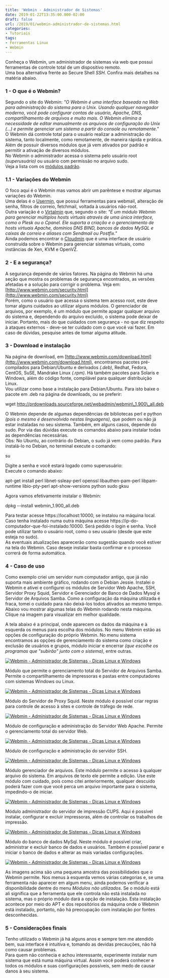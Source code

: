 ```yaml
---
title: 'Webmin - Administrador de Sistemas'
date: 2019-01-22T13:35:00.000-02:00
draft: false
url: /2019/01/webmin-administrador-de-sistemas.html
categories:
- Tutoriais
tags: 
- Ferramentas Linux
- Webmin
---
```


Conheça o Webmin, um administrador de sistemas via web que possui ferramentas de controle total de um dispositivo remoto.  
Uma boa alternativa frente ao Secure Shell _SSH_. Confira mais detalhes na matéria abaixo.


### 1 - O que é o Webmin?

  
Segundo o site do Webmin: _"O Webmin é uma interface baseada na Web para administração do sistema para o Unix. Usando qualquer navegador moderno, você pode configurar contas de usuário, Apache, DNS, compartilhamento de arquivos e muito mais. O Webmin elimina a necessidade de editar manualmente os arquivos de configuração do Unix (...) e permite gerenciar um sistema a partir do console ou remotamente."_  
O Webmin dá controle total para o usuário realizar a administração do sistema, tanto localmente, como remotamente, de maneira rápida e prática. Além de possuir diversos módulos que já vem ativados por padrão e permitir a ativação de diversos módulos.  
No Webmin o administrador acessa o sistema pelo usuário root _(superusuário)_ ou usuário com permissão no arquivo sudo.  
Veja a lista com os [módulos padrão](http://www.webmin.com/standard.html).  
  

### 1.1 - Variações do Webmin

  
O foco aqui é o Webmin mas vamos abrir um parêntese e mostrar algumas variações do Webmin.  
Uma delas é o [Usermin](http://www.webmin.com/usermin.html), que possui ferramentas para webmail, alteração de senha, filtros de correio, fetchmail, voltada à usuários não-root.  
Outra variação é o [Virtalmin](http://www.webmin.com/virtualmin.html) que, segundo o site: _"É um módulo Webmin para gerenciar múltiplos hosts virtuais através de uma única interface, como o Plesk ou o Cpanel. Ele suporta a criação e o gerenciamento de hosts virtuais Apache, domínios DNS BIND, bancos de dados MySQL e caixas de correio e aliases com Sendmail ou Postfix."_  
Ainda podemos encontrar o [Cloudmin](http://www.webmin.com/cloudmin.html) que é uma interface de usuário construída sobre o Webmin para gerenciar sistemas virtuais, como instâncias de Xen, KVM e OpenVZ.  
  

### 2 - E a segurança?

  
A segurança depende de vários fatores. Na página do Webmin há uma seção que mostra os problemas de segurança encontrados, as versões afetadas e a solução para corrigir o problema. Veja em: [http://www.webmin.com/security.html](http://www.webmin.com/security.html)  
Porém, como o usuário que acessa o sistema tem acesso root, este deve tomar alguns cuidados ao utilizar alguns módulos. O gerenciador de arquivos, por exemplo, é um módulo que permite apagar qualquer arquivo do sistema e, dependendo do arquivo excluído, o sistema pode deixar de iniciar. Portanto, mais do que cuidados com segurança - no que diz respeito à ataques externos - deve-se ter cuidado com o que você vai fazer. Em caso de dúvidas, pesquise antes de tomar alguma atitude.  
  

### 3 - Download e instalação

  
Na página de download, em [http://www.webmin.com/download.html](http://www.webmin.com/download.html), encontramos pacotes pré-compilados para Debian/Ubuntu e derivados _(.deb)_, Redhat, Fedora, CentOS, SuSE, Mandrake Linux _(.rpm)_. Há também pacotes para Solaris e Windows, além do código fonte, compilável para qualquer distribuição Linux.  
Vou utilizar como base a instalação para Debian/Ubuntu. Para isto baixe o pacote em .deb na página de downloads, ou se preferir:  
  

wget http://prdownloads.sourceforge.net/webadmin/webmin\_1.900\_all.deb

  
O Webmin depende de algumas dependências de bibliotecas perl e python _(pois o mesmo é desenvolvido nestas linguagens)_, que podem ou não já estar instaladas no seu sistema. Também, em alguns casos, depende do sudo. Por via das dúvidas execute os comandos abaixo para instalar todas as dependências necessárias.  
Obs: No Ubuntu, ao contrário do Debian, o sudo já vem como padrão. Para instalá-lo no Debian, no terminal execute o comando:  
  

su

  
Digite a senha e você estará logado como superusuário:  
Execute o comando abaixo:  
  

apt-get install perl libnet-ssleay-perl openssl libauthen-pam-perl libpam-runtime libio-pty-perl apt-show-versions python sudo gksu

  
Agora vamos efetivamente instalar o Webmin:  
  

dpkg --install webmin\_1.900\_all.deb

  
Para testar acesse https://localhost:10000, se instalou na máquina local. Caso tenha instalado numa outra máquina acesse https://ip-do-computador-que-foi-instalado:10000. Será pedido o login e senha. Você pode utilizar tanto o usuário root, como o seu usuário (desde que este esteja no sudo).  
As eventuais atualizações aparecerão como sugestão quando você estiver na tela do Webmin. Caso deseje instalar basta confirmar e o processo correrá de forma automática.  
  

### 4 - Caso de uso

  
Como exemplo criei um servidor num computador antigo, que já não suporta mais ambiente gráfico, rodando com o Debian Jessie. Instalei o Webmin e ativei e configurei os módulos de Servidor Web Apache, SSH, Servidor Proxy Squid, Servidor e Gerenciador de Banco de Dados Mysql e Servidor de Arquivos Samba. Como a configuração da máquina utilizada é fraca, tomei o cuidado para não deixá-los todos ativados ao mesmo tempo. Abaixo vou mostrar algumas telas do Webmin rodando nesta máquina. Clique na imagem para visualizar em melhor qualidade.

  

  
A tela abaixo é a principal, onde aparecem os dados da máquina e à esquerda os menus para escolha dos módulos. No menu Webmin estão as opções de configuração do próprio Webmin. No menu sistema encontramos as opções de gerenciamento do sistema como criação e exclusão de usuários e grupos, módulo iniciar e encerrar _(que escolhe os programas que "subirão" junto com o sistema)_, entre outras.  
  

[![Webmin - Administrador de Sistemas - Dicas Linux e Windows](https://1.bp.blogspot.com/-2NsxQoZx648/XEZ8HuqdD1I/AAAAAAAAKLk/v292yJJX23Mqg6dIhB4rOxbDdk71nnVegCPcBGAYYCw/s640/Captura%2Bde%2Btela%2Bde%2B2019-01-09%2B23-52-06.png "Webmin - Administrador de Sistemas - Dicas Linux e Windows")](https://1.bp.blogspot.com/-2NsxQoZx648/XEZ8HuqdD1I/AAAAAAAAKLk/v292yJJX23Mqg6dIhB4rOxbDdk71nnVegCPcBGAYYCw/s1600/Captura%2Bde%2Btela%2Bde%2B2019-01-09%2B23-52-06.png)

  
Módulo que permite o gerenciamento total do Servidor de Arquivos Samba. Permite o compartilhamento de impressoras e pastas entre computadores com sistemas Windows ou Linux.  
  

[![Webmin - Administrador de Sistemas - Dicas Linux e Windows](https://3.bp.blogspot.com/-fiI4J-VslWw/XEZ8IKrzMxI/AAAAAAAAKLc/qWbZ4nnECi0LWSK0Ju4CT886phPrSn_AgCPcBGAYYCw/s640/Captura%2Bde%2Btela%2Bde%2B2019-01-09%2B23-55-58.png "Webmin - Administrador de Sistemas - Dicas Linux e Windows")](https://3.bp.blogspot.com/-fiI4J-VslWw/XEZ8IKrzMxI/AAAAAAAAKLc/qWbZ4nnECi0LWSK0Ju4CT886phPrSn_AgCPcBGAYYCw/s1600/Captura%2Bde%2Btela%2Bde%2B2019-01-09%2B23-55-58.png)

  
Módulo do Servidor de Proxy Squid. Neste módulo é possível criar regras para controle de acesso à sites e controle de tráfego de rede.  

[![Webmin - Administrador de Sistemas - Dicas Linux e Windows](https://2.bp.blogspot.com/-Og1qyH4d5Mc/XEZ8IkGfJZI/AAAAAAAAKLM/1NHzdaLyrLkNgUp0Bqym3kP_-M4tleK9QCPcBGAYYCw/s640/Captura%2Bde%2Btela%2Bde%2B2019-01-09%2B23-57-06.png "Webmin - Administrador de Sistemas - Dicas Linux e Windows")](https://2.bp.blogspot.com/-Og1qyH4d5Mc/XEZ8IkGfJZI/AAAAAAAAKLM/1NHzdaLyrLkNgUp0Bqym3kP_-M4tleK9QCPcBGAYYCw/s1600/Captura%2Bde%2Btela%2Bde%2B2019-01-09%2B23-57-06.png)

  
Módulo de configuração e administração do Servidor Web Apache. Permite o gerenciamento total do servidor Web.  

[![Webmin - Administrador de Sistemas - Dicas Linux e Windows](https://4.bp.blogspot.com/-thqqxk7DA1Q/XEZ8IvNHYSI/AAAAAAAAKLQ/1Na6E9DPwSo9jmXtdAwGJOsbhLfVwCWYwCPcBGAYYCw/s640/Captura%2Bde%2Btela%2Bde%2B2019-01-09%2B23-57-31.png "Webmin - Administrador de Sistemas - Dicas Linux e Windows")](https://4.bp.blogspot.com/-thqqxk7DA1Q/XEZ8IvNHYSI/AAAAAAAAKLQ/1Na6E9DPwSo9jmXtdAwGJOsbhLfVwCWYwCPcBGAYYCw/s1600/Captura%2Bde%2Btela%2Bde%2B2019-01-09%2B23-57-31.png)

  
Módulo de configuração e administração do servidor SSH.  

[![Webmin - Administrador de Sistemas - Dicas Linux e Windows](https://4.bp.blogspot.com/-H1weQr_ON5o/XEZ8I6p6SGI/AAAAAAAAKLU/DVg391HEW88x7169IPWEQNTUzSsnKeE0QCPcBGAYYCw/s640/Captura%2Bde%2Btela%2Bde%2B2019-01-09%2B23-57-46.png "Webmin - Administrador de Sistemas - Dicas Linux e Windows")](https://4.bp.blogspot.com/-H1weQr_ON5o/XEZ8I6p6SGI/AAAAAAAAKLU/DVg391HEW88x7169IPWEQNTUzSsnKeE0QCPcBGAYYCw/s1600/Captura%2Bde%2Btela%2Bde%2B2019-01-09%2B23-57-46.png)

  
Módulo gerenciador de arquivos. Este módulo permite o acesso à qualquer arquivo do sistema. Em arquivos de texto ele permite a edição. Use este módulo com cuidado, pois como citei anteriormente, qualquer descuido poderá fazer com que você perca um arquivo importante para o sistema, impedindo-o de iniciar.  

[![Webmin - Administrador de Sistemas - Dicas Linux e Windows](https://2.bp.blogspot.com/-UI4y--bG7sU/XEZ8KZgSD5I/AAAAAAAAKLg/2-SMiAITEIgdjQONaLX3IQHtc23SXW8zwCPcBGAYYCw/s640/Captura%2Bde%2Btela%2Bde%2B2019-01-09%2B23-58-58.png "Webmin - Administrador de Sistemas - Dicas Linux e Windows")](https://2.bp.blogspot.com/-UI4y--bG7sU/XEZ8KZgSD5I/AAAAAAAAKLg/2-SMiAITEIgdjQONaLX3IQHtc23SXW8zwCPcBGAYYCw/s1600/Captura%2Bde%2Btela%2Bde%2B2019-01-09%2B23-58-58.png)

  
Módulo administrador do servidor de impressão CUPS. Aqui é possível instalar, configurar e excluir impressoras, além de controlar os trabalhos de impressão.  

[![Webmin - Administrador de Sistemas - Dicas Linux e Windows](https://3.bp.blogspot.com/-q8FdQnHrU6Y/XEZ8MfUVy0I/AAAAAAAAKLY/wupgSNXUk3IwfvzZct2Bj96ijOT2CGHOwCPcBGAYYCw/s640/Captura%2Bde%2Btela%2Bde%2B2019-01-10%2B00-02-01.png "Webmin - Administrador de Sistemas - Dicas Linux e Windows")](https://3.bp.blogspot.com/-q8FdQnHrU6Y/XEZ8MfUVy0I/AAAAAAAAKLY/wupgSNXUk3IwfvzZct2Bj96ijOT2CGHOwCPcBGAYYCw/s1600/Captura%2Bde%2Btela%2Bde%2B2019-01-10%2B00-02-01.png)

  
Módulo do banco de dados MySql. Neste módulo é possível criar, administrar e excluir banco de dados e usuários. Também é possível parar e iniciar o banco de dados e alterar as mais variadas configurações.  

[![Webmin - Administrador de Sistemas - Dicas Linux e Windows](https://2.bp.blogspot.com/-diXgK3B8JXc/XEZ8IZdr5TI/AAAAAAAAKLk/EJh68SZ4TGU4ND_nPdV3r8PczuXkoZ82wCPcBGAYYCw/s640/Captura%2Bde%2Btela%2Bde%2B2019-01-09%2B23-56-37.png "Webmin - Administrador de Sistemas - Dicas Linux e Windows")](https://2.bp.blogspot.com/-diXgK3B8JXc/XEZ8IZdr5TI/AAAAAAAAKLk/EJh68SZ4TGU4ND_nPdV3r8PczuXkoZ82wCPcBGAYYCw/s1600/Captura%2Bde%2Btela%2Bde%2B2019-01-09%2B23-56-37.png)

  
As imagens acima são uma pequena amostra das possibilidades que o Webmin permite. Nos menus à esquerda vemos várias categorias e, se uma ferramenta não aparecer em algum menu, ainda podemos verificar a disponibilidade dentre do menu _Módulos não utilizados_. Se o módulo está ali significa que a ferramenta que ele controla não está instalada no sistema, mas o próprio módulo dará a opção de instalação. Esta instalação acontece por meio do APT e dos repositórios da máquina onde o Webmin está instalado, portanto, não há preocupação com instalação por fontes desconhecidas.  
  

### 5 - Considerações finais

Tenho utilizado o Webmin já há alguns anos e sempre tem me atendido bem, sua interface é intuitiva e, tomando as devidas precauções, não há como causar problemas.  
Para quem não conhecia e achou interessante, experimente instalar num sistema que está numa máquina virtual. Assim você poderá conhecer e todos os módulos e suas configurações possíveis, sem medo de causar danos à seu sistema.
